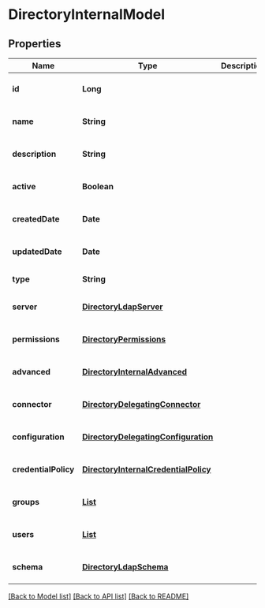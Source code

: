 # DirectoryInternalModel
## Properties

| Name | Type | Description | Notes |
|------------ | ------------- | ------------- | -------------|
| **id** | **Long** |  | [optional] [default to null] |
| **name** | **String** |  | [optional] [default to null] |
| **description** | **String** |  | [optional] [default to null] |
| **active** | **Boolean** |  | [optional] [default to null] |
| **createdDate** | **Date** |  | [optional] [default to null] |
| **updatedDate** | **Date** |  | [optional] [default to null] |
| **type** | **String** |  | [default to null] |
| **server** | [**DirectoryLdapServer**](DirectoryLdapServer.md) |  | [optional] [default to null] |
| **permissions** | [**DirectoryPermissions**](DirectoryPermissions.md) |  | [optional] [default to null] |
| **advanced** | [**DirectoryInternalAdvanced**](DirectoryInternalAdvanced.md) |  | [optional] [default to null] |
| **connector** | [**DirectoryDelegatingConnector**](DirectoryDelegatingConnector.md) |  | [optional] [default to null] |
| **configuration** | [**DirectoryDelegatingConfiguration**](DirectoryDelegatingConfiguration.md) |  | [optional] [default to null] |
| **credentialPolicy** | [**DirectoryInternalCredentialPolicy**](DirectoryInternalCredentialPolicy.md) |  | [optional] [default to null] |
| **groups** | [**List**](GroupModel.md) |  | [optional] [default to null] |
| **users** | [**List**](UserModel.md) |  | [optional] [default to null] |
| **schema** | [**DirectoryLdapSchema**](DirectoryLdapSchema.md) |  | [optional] [default to null] |

[[Back to Model list]](../README.md#documentation-for-models) [[Back to API list]](../README.md#documentation-for-api-endpoints) [[Back to README]](../README.md)

